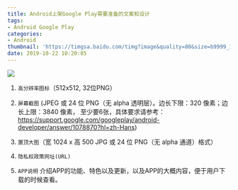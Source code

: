 ```yaml
---
title: Android上架Google Play需要准备的文案和设计
tags:
- Android Google Play
categories:
- Android
thumbnail: 'https://timgsa.baidu.com/timg?image&quality=80&size=b9999_10000&sec=1571722787213&di=d3e85c7bb23408ed08d1cbdb4426a8d2&imgtype=0&src=http%3A%2F%2Fimg1.gtimg.com%2Fgamezone%2Fpics%2Fhv1%2F225%2F27%2F1719%2F111785085.png'
date: 2019-10-22 10:20:05
---
```


![](https://timgsa.baidu.com/timg?image&quality=80&size=b9999_10000&sec=1571722801738&di=2bb0d7088c88595e5945cf7d6596a839&imgtype=0&src=http%3A%2F%2Fwww.nadianshi.com%2Fwp-content%2Fuploads%2F2017%2F02%2Fqq_20160805174942_3.jpg)

<!-- more -->

1. `高分辨率图标`（512x512, 32位PNG）

2. `屏幕截图` (JPEG 或 24 位 PNG（无 alpha 透明层）。边长下限：320 像素；边长上限：3840 像素， 至少要6张，具体要求请参考：https://support.google.com/googleplay/android-developer/answer/1078870?hl=zh-Hans)

3. `置顶大图`（宽 1024 x 高 500 JPG 或 24 位 PNG（无 alpha 通道）格式）

4. `隐私权政策网址(URL)`

5. `APP说明` 介绍APP的功能、特色以及更新，以及APP的大概内容，便于用户下载的时候查看。
